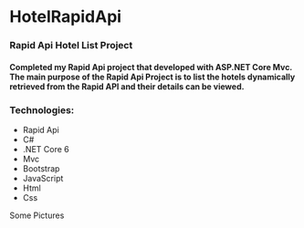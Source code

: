 # HotelRapidApi
<h3>Rapid Api Hotel List Project</h3>
<h4>  Completed my Rapid Api project that developed with ASP.NET Core Mvc.
    The main purpose of the Rapid Api Project is to list the hotels dynamically retrieved from the Rapid API and their details can be viewed. </h4>


  <h3>Technologies:</h3>
<ul>
<li> Rapid Api</li>
<li> C#</li>
<li> .NET Core 6</li>
<li>Mvc</li>
<li>Bootstrap</li>
<li>JavaScript</li>
  <li>Html</li>
  <li>Css</li>
</ul>


    
   
   
    
    
    

Some Pictures
